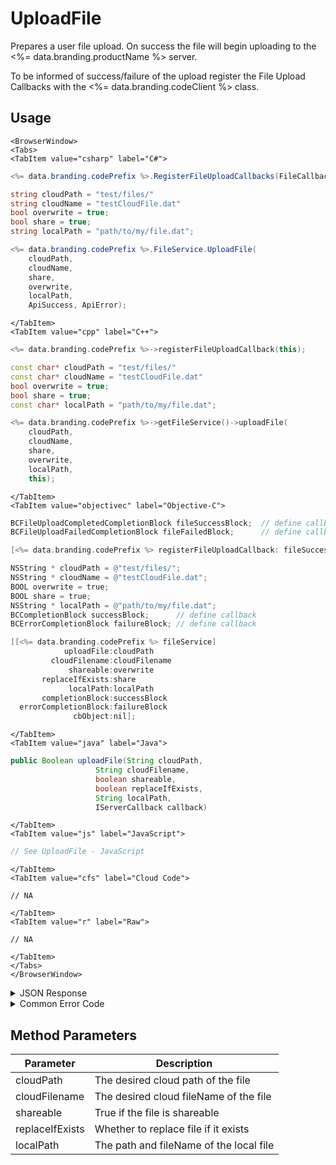# UploadFile

Prepares a user file upload. On success the file will begin uploading to the <%= data.branding.productName %> server.

To be informed of success/failure of the upload register the File Upload Callbacks with the <%= data.branding.codeClient %> class.



<PartialServop service_name="file" operation_name="PREPARE_USER_UPLOAD" />

## Usage

```mdx-code-block
<BrowserWindow>
<Tabs>
<TabItem value="csharp" label="C#">
```

```csharp
<%= data.branding.codePrefix %>.RegisterFileUploadCallbacks(FileCallbackSuccess, FileCallbackFail);

string cloudPath = "test/files/"
string cloudName = "testCloudFile.dat"
bool overwrite = true;
bool share = true;
string localPath = "path/to/my/file.dat";

<%= data.branding.codePrefix %>.FileService.UploadFile(
    cloudPath,
    cloudName,
    share,
    overwrite,
    localPath,
    ApiSuccess, ApiError);
```

```mdx-code-block
</TabItem>
<TabItem value="cpp" label="C++">
```

```cpp
<%= data.branding.codePrefix %>->registerFileUploadCallback(this);

const char* cloudPath = "test/files/"
const char* cloudName = "testCloudFile.dat"
bool overwrite = true;
bool share = true;
const char* localPath = "path/to/my/file.dat";

<%= data.branding.codePrefix %>->getFileService()->uploadFile(
    cloudPath,
    cloudName,
    share,
    overwrite,
    localPath,
    this);
```

```mdx-code-block
</TabItem>
<TabItem value="objectivec" label="Objective-C">
```

```objectivec
BCFileUploadCompletedCompletionBlock fileSuccessBlock;  // define callback
BCFileUploadFailedCompletionBlock fileFailedBlock;      // define callback

[<%= data.branding.codePrefix %> registerFileUploadCallback: fileSuccessBlock failedBlock: fileFailedBlock];

NSString * cloudPath = @"test/files/";
NSString * cloudName = @"testCloudFile.dat";
BOOL overwrite = true;
BOOL share = true;
NSString * localPath = @"path/to/my/file.dat";
BCCompletionBlock successBlock;      // define callback
BCErrorCompletionBlock failureBlock; // define callback

[[<%= data.branding.codePrefix %> fileService]
            uploadFile:cloudPath
         cloudFilename:cloudFilename
             shareable:overwrite
       replaceIfExists:share
             localPath:localPath
       completionBlock:successBlock
  errorCompletionBlock:failureBlock
              cbObject:nil];
```

```mdx-code-block
</TabItem>
<TabItem value="java" label="Java">
```

```java
public Boolean uploadFile(String cloudPath,
                   String cloudFilename,
                   boolean shareable,
                   boolean replaceIfExists,
                   String localPath,
                   IServerCallback callback)
```

```mdx-code-block
</TabItem>
<TabItem value="js" label="JavaScript">
```

```javascript
// See UploadFile - JavaScript
```

```mdx-code-block
</TabItem>
<TabItem value="cfs" label="Cloud Code">
```

```cfscript
// NA
```

```mdx-code-block
</TabItem>
<TabItem value="r" label="Raw">
```

```cfscript
// NA
```

```mdx-code-block
</TabItem>
</Tabs>
</BrowserWindow>
```

<details>
<summary>JSON Response</summary>

```json
{
    "status": 200,
    "data": {
        "fileDetails": {
            "updatedAt": 1452616408147,
            "fileSize": 100,
            "fileType": "User",
            "expiresAt": 1452702808146,
            "shareable": true,
            "uploadId": "cf9a075c-587e-4bd1-af0b-eab1a79b958f",
            "createdAt": 1452616408147,
            "profileId": "bf8a1433-62d2-448e-b396-f3dbffff44",
            "gameId": "99999",
            "path": "dir1/dir2",
            "filename": "filename",
            "replaceIfExists": true,
            "cloudPath": "bc/g/99999/u/bf8a1433-62d2-448e-b396-f3dbffff44/f/dir1/dir2/filename"
        }
    }
}
```
</details>

<details>
<summary>Common Error Code</summary>

### Status Codes
Code | Name | Description
---- | ---- | -----------
40429 | UPLOAD_FILE_TOO_LARGE | File maximum file size exceeded
40430 | FILE_ALREADY_EXISTS | File exists, replaceIfExists not set

</details>


## Method Parameters
Parameter | Description
--------- | -----------
cloudPath | The desired cloud path of the file
cloudFilename | The desired cloud fileName of the file
shareable | True if the file is shareable
replaceIfExists | Whether to replace file if it exists
localPath | The path and fileName of the local file


